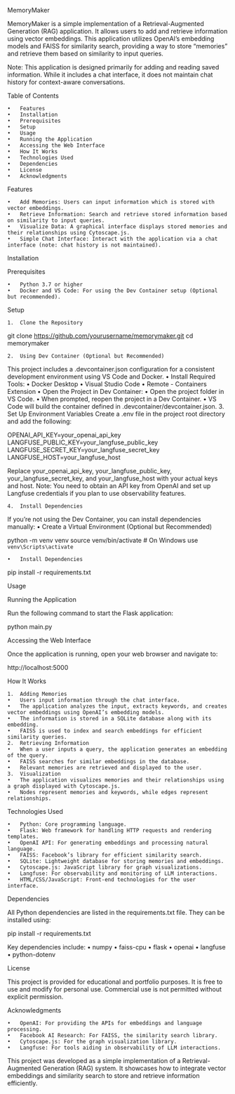 MemoryMaker

MemoryMaker is a simple implementation of a Retrieval-Augmented Generation (RAG) application. It allows users to add and retrieve information using vector embeddings. This application utilizes OpenAI’s embedding models and FAISS for similarity search, providing a way to store “memories” and retrieve them based on similarity to input queries.

Note: This application is designed primarily for adding and reading saved information. While it includes a chat interface, it does not maintain chat history for context-aware conversations.

Table of Contents

	•	Features
	•	Installation
	•	Prerequisites
	•	Setup
	•	Usage
	•	Running the Application
	•	Accessing the Web Interface
	•	How It Works
	•	Technologies Used
	•	Dependencies
	•	License
	•	Acknowledgments

Features

	•	Add Memories: Users can input information which is stored with vector embeddings.
	•	Retrieve Information: Search and retrieve stored information based on similarity to input queries.
	•	Visualize Data: A graphical interface displays stored memories and their relationships using Cytoscape.js.
	•	Simple Chat Interface: Interact with the application via a chat interface (note: chat history is not maintained).

Installation

Prerequisites

	•	Python 3.7 or higher
	•	Docker and VS Code: For using the Dev Container setup (Optional but recommended).

Setup

	1.	Clone the Repository

git clone https://github.com/yourusername/memorymaker.git
cd memorymaker


	2.	Using Dev Container (Optional but Recommended)
This project includes a .devcontainer.json configuration for a consistent development environment using VS Code and Docker.
	•	Install Required Tools:
	•	Docker Desktop
	•	Visual Studio Code
	•	Remote - Containers Extension
	•	Open the Project in Dev Container:
	•	Open the project folder in VS Code.
	•	When prompted, reopen the project in a Dev Container.
	•	VS Code will build the container defined in .devcontainer/devcontainer.json.
	3.	Set Up Environment Variables
Create a .env file in the project root directory and add the following:

OPENAI_API_KEY=your_openai_api_key  
LANGFUSE_PUBLIC_KEY=your_langfuse_public_key  
LANGFUSE_SECRET_KEY=your_langfuse_secret_key  
LANGFUSE_HOST=your_langfuse_host  

Replace your_openai_api_key, your_langfuse_public_key, your_langfuse_secret_key, and your_langfuse_host with your actual keys and host.
Note: You need to obtain an API key from OpenAI and set up Langfuse credentials if you plan to use observability features.

	4.	Install Dependencies
If you’re not using the Dev Container, you can install dependencies manually:
	•	Create a Virtual Environment (Optional but Recommended)

python -m venv venv
source venv/bin/activate  # On Windows use `venv\Scripts\activate`


	•	Install Dependencies

pip install -r requirements.txt



Usage

Running the Application

Run the following command to start the Flask application:

python main.py

Accessing the Web Interface

Once the application is running, open your web browser and navigate to:

http://localhost:5000

How It Works

	1.	Adding Memories
	•	Users input information through the chat interface.
	•	The application analyzes the input, extracts keywords, and creates vector embeddings using OpenAI’s embedding models.
	•	The information is stored in a SQLite database along with its embedding.
	•	FAISS is used to index and search embeddings for efficient similarity queries.
	2.	Retrieving Information
	•	When a user inputs a query, the application generates an embedding of the query.
	•	FAISS searches for similar embeddings in the database.
	•	Relevant memories are retrieved and displayed to the user.
	3.	Visualization
	•	The application visualizes memories and their relationships using a graph displayed with Cytoscape.js.
	•	Nodes represent memories and keywords, while edges represent relationships.

Technologies Used

	•	Python: Core programming language.
	•	Flask: Web framework for handling HTTP requests and rendering templates.
	•	OpenAI API: For generating embeddings and processing natural language.
	•	FAISS: Facebook’s library for efficient similarity search.
	•	SQLite: Lightweight database for storing memories and embeddings.
	•	Cytoscape.js: JavaScript library for graph visualizations.
	•	Langfuse: For observability and monitoring of LLM interactions.
	•	HTML/CSS/JavaScript: Front-end technologies for the user interface.

Dependencies

All Python dependencies are listed in the requirements.txt file. They can be installed using:

pip install -r requirements.txt

Key dependencies include:
	•	numpy
	•	faiss-cpu
	•	flask
	•	openai
	•	langfuse
	•	python-dotenv

License

This project is provided for educational and portfolio purposes. It is free to use and modify for personal use. Commercial use is not permitted without explicit permission.

Acknowledgments

	•	OpenAI: For providing the APIs for embeddings and language processing.
	•	Facebook AI Research: For FAISS, the similarity search library.
	•	Cytoscape.js: For the graph visualization library.
	•	Langfuse: For tools aiding in observability of LLM interactions.

This project was developed as a simple implementation of a Retrieval-Augmented Generation (RAG) system. It showcases how to integrate vector embeddings and similarity search to store and retrieve information efficiently.